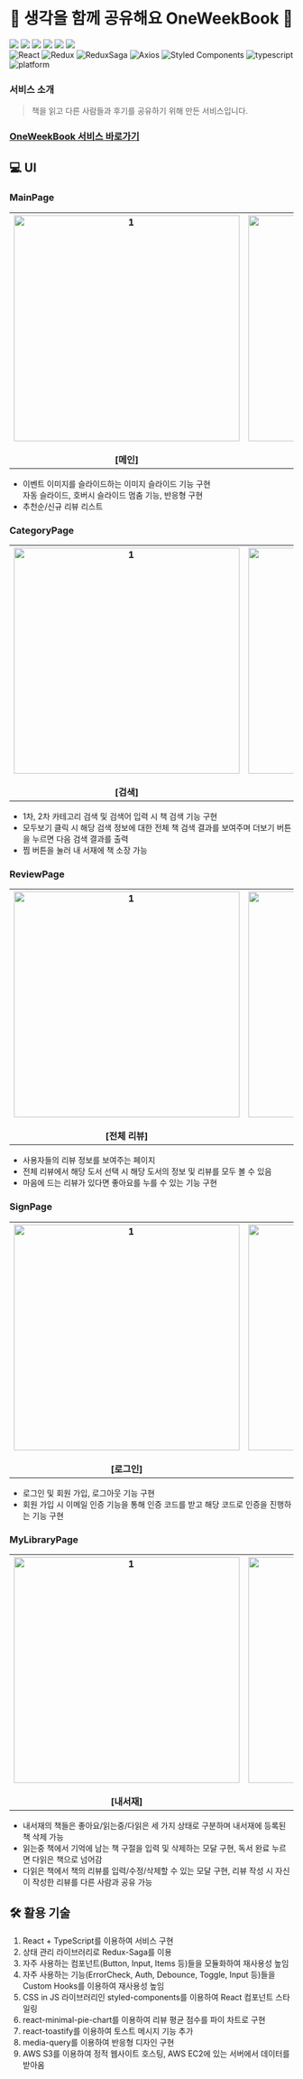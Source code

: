 <h1 align="center">📖 생각을 함께 공유해요 OneWeekBook 📖</h1>
<div>
<img src="https://img.shields.io/badge/React-61DAFB?style=flat-square&logo=React&logoColor=white"/>
<img src="https://img.shields.io/badge/Redux-764ABC?style=flat-square&logo=Redux&logoColor=white"/>
<img src="https://img.shields.io/badge/Redux Saga-47A248?style=flat-square&logo=Redux-Saga&logoColor=white"/>
<img src="https://img.shields.io/badge/TypeScript-blue?style=flat-square&logo=TypeScript&logoColor=white"/>
<img src="https://img.shields.io/badge/Webpack-8DD6F9?style=flat-square&logo=Webpack&logoColor=white"/>
<img src="https://img.shields.io/badge/Amazon S3-232F3E?style=flat-square&logo=Amazon AWS&logoColor=white"/>
<div>
<img alt="React" src="https://img.shields.io/badge/React-17.0.2-red.svg"> <img alt="Redux" src="https://img.shields.io/badge/Redux-4.1.0-9cf.svg"> <img alt="ReduxSaga" src="https://img.shields.io/badge/Redux Saga-1.1.3-9cf.svg">  <img alt="Axios" src="https://img.shields.io/badge/Axios-0.26.1-red.svg"> <img alt="Styled Components" src="https://img.shields.io/badge/Styled Components-5.3.3-green.svg"> <img alt="typescript" src="https://img.shields.io/badge/typescript-4.17.1-blue.svg"> <img alt="platform" src="https://img.shields.io/badge/platform-Web-orange.svg">
  
### 서비스 소개

> 책을 읽고 다른 사람들과 후기를 공유하기 위해 만든 서비스입니다.

### [OneWeekBook 서비스 바로가기](http://oneweekbook.s3-website.ap-northeast-2.amazonaws.com/)

## 💻 UI

### MainPage
  
<table>
   <tr>
     <th align="center">
       <img width="400" alt="1" src="https://user-images.githubusercontent.com/49552804/175851124-782a233b-cd84-4567-bac3-a913a18a2c58.gif"/>
       <br><br>[메인]
     </th>
     <th align="center">
       <img width="400" alt="2" src="https://user-images.githubusercontent.com/49552804/175851135-1f8cf1b8-5112-49b0-9695-e7d23fb95696.gif"/>
       <br><br>[반응형] 
    </th>
  </tr>
</table>

- 이벤트 이미지를 슬라이드하는 이미지 슬라이드 기능 구현  
  자동 슬라이드, 호버시 슬라이드 멈춤 기능, 반응형 구현
- 추천순/신규 리뷰 리스트 
  
### CategoryPage
  
<table>
   <tr>
     <th align="center">
       <img width="400" alt="1" src="https://user-images.githubusercontent.com/49552804/175852247-3f1493b9-b7fa-4a97-a239-d55f730d203f.gif"/>
       <br><br>[검색]
     </th>
     <th align="center">
       <img width="400" alt="2" src="https://user-images.githubusercontent.com/49552804/175852252-f83d70be-75f3-4f93-8463-72d2c97970ad.gif"/>
       <br><br>[모두보기 및 찜] 
    </th>
  </tr>
</table>
  
- 1차, 2차 카테고리 검색 및 검색어 입력 시 책 검색 기능 구현
- 모두보기 클릭 시 해당 검색 정보에 대한 전체 책 검색 결과를 보여주며 더보기 버튼을 누르면 다음 검색 결과를 출력
- 찜 버튼을 눌러 내 서재에 책 소장 가능
  
### ReviewPage
 
<table>
   <tr>
     <th align="center">
       <img width="400" alt="1" src="https://user-images.githubusercontent.com/49552804/175852441-5f041e88-cb8e-44f7-81c4-710cb6ded791.gif"/>
       <br><br>[전체 리뷰]
     </th>
     <th align="center">
       <img width="400" alt="2" src="https://user-images.githubusercontent.com/49552804/175852446-20ec328d-832a-4e9d-b678-043a3f2ddf0f.gif"/>
       <br><br>[리뷰 상세보기] 
    </th>
  </tr>
</table>
  
- 사용자들의 리뷰 정보를 보여주는 페이지
- 전체 리뷰에서 해당 도서 선택 시 해당 도서의 정보 및 리뷰를 모두 볼 수 있음
- 마음에 드는 리뷰가 있다면 좋아요를 누를 수 있는 기능 구현
  
### SignPage

<table>
   <tr>
     <th align="center">
       <img width="400" alt="1" src="https://user-images.githubusercontent.com/49552804/175852527-05ff63b0-6ec1-48fb-9ea4-c83e8bec7b46.gif"/>
       <br><br>[로그인]
     </th>
     <th align="center">
       <img width="400" alt="2" src="https://user-images.githubusercontent.com/49552804/176085077-34ed952f-d1c8-472a-a956-f0bb8012031d.gif"/>
       <br><br>[회원가입] 
    </th>
  </tr>
</table>
  
- 로그인 및 회원 가입, 로그아웃 기능 구현
- 회원 가입 시 이메일 인증 기능을 통해 인증 코드를 받고 해당 코드로 인증을 진행하는 기능 구현

### MyLibraryPage
  
<table>
   <tr>
     <th align="center">
       <img width="400" alt="1" src="https://user-images.githubusercontent.com/49552804/175852568-17db5964-38c2-436a-ac32-32180fd5ccc7.gif"/>
       <br><br>[내서재]
     </th>
     <th align="center">
       <img width="400" alt="2" src="https://user-images.githubusercontent.com/49552804/175852572-7439f631-384d-4e3a-8c50-2137ce33d558.gif"/>
       <br><br>[리뷰 작성] 
    </th>
  </tr>
</table>
  
- 내서재의 책들은 좋아요/읽는중/다읽은 세 가지 상태로 구분하며 내서재에 등록된 책 삭제 가능
- 읽는중 책에서 기억에 남는 책 구절을 입력 및 삭제하는 모달 구현, 독서 완료 누르면 다읽은 책으로 넘어감
- 다읽은 책에서 책의 리뷰를 입력/수정/삭제할 수 있는 모달 구현, 리뷰 작성 시 자신이 작성한 리뷰를 다른 사람과 공유 가능
  
## 🛠 활용 기술

1. React + TypeScript를 이용하여 서비스 구현  
2. 상태 관리 라이브러리로 Redux-Saga를 이용  
3. 자주 사용하는 컴포넌트(Button, Input, Items 등)들을 모듈화하여 재사용성 높임  
4. 자주 사용하는 기능(ErrorCheck, Auth, Debounce, Toggle, Input 등)들을 Custom Hooks를 이용하여 재사용성 높임  
5. CSS in JS 라이브러리인 styled-components를 이용하여 React 컴포넌트 스타일링  
6. react-minimal-pie-chart를 이용하여 리뷰 평균 점수를 파이 차트로 구현
7. react-toastify를 이용하여 토스트 메시지 기능 추가
8. media-query를 이용하여 반응형 디자인 구현
9. AWS S3를 이용하여 정적 웹사이트 호스팅, AWS EC2에 있는 서버에서 데이터를 받아옴
